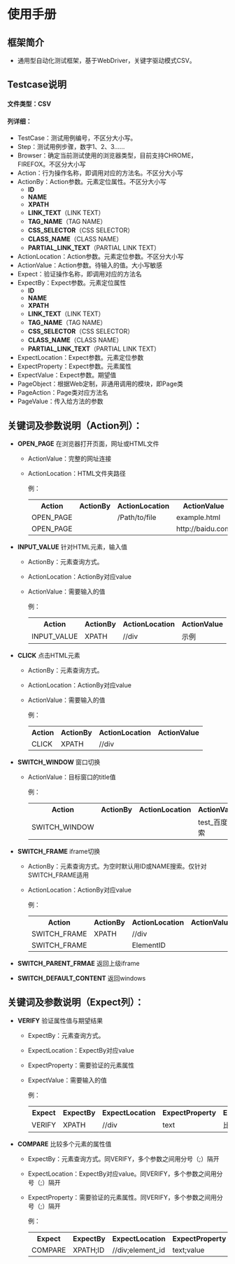 # 使用手册
## 框架简介
- 通用型自动化测试框架，基于WebDriver，关键字驱动模式CSV。

## Testcase说明
#### 文件类型：CSV
#### 列详细：
- TestCase：测试用例编号，不区分大小写。
- Step：测试用例步骤，数字1、2、3……
- Browser：确定当前测试使用的浏览器类型，目前支持CHROME，FIREFOX。不区分大小写
- Action：行为操作名称，即调用对应的方法名。不区分大小写
- ActionBy：Action参数。元素定位属性。不区分大小写
    * **ID**
    * **NAME**
    * **XPATH**
    * **LINK_TEXT**（LINK TEXT）
    * **TAG_NAME**（TAG NAME）
    * **CSS_SELECTOR**（CSS SELECTOR）
    * **CLASS_NAME**（CLASS NAME）
    * **PARTIAL_LINK_TEXT**（PARTIAL LINK TEXT）
- ActionLocation：Action参数。元素定位参数。不区分大小写
- ActionValue：Action参数。待输入的值。大小写敏感
- Expect：验证操作名称，即调用对应的方法名
- ExpectBy：Expect参数。元素定位属性
    * **ID**
    * **NAME**
    * **XPATH**
    * **LINK_TEXT**（LINK TEXT）
    * **TAG_NAME**（TAG NAME）
    * **CSS_SELECTOR**（CSS SELECTOR）
    * **CLASS_NAME**（CLASS NAME）
    * **PARTIAL_LINK_TEXT**（PARTIAL LINK TEXT）
- ExpectLocation：Expect参数。元素定位参数
- ExpectProperty：Expect参数。元素属性
- ExpectValue：Expect参数。期望值
- PageObject：根据Web定制，非通用调用的模块，即Page类
- PageAction：Page类对应方法名
- PageValue：传入给方法的参数
  
## 关键词及参数说明（Action列）：
- **OPEN_PAGE** 在浏览器打开页面，网址或HTML文件
    - ActionValue：完整的网址连接
    - ActionLocation：HTML文件夹路径

        例：
        <table>
        <tr>
            <th>Action</th>
            <th>ActionBy</th>
            <th>ActionLocation</th>
            <th>ActionValue</th>
        </tr>
        <tr>
            <td>OPEN_PAGE</td>
            <td></td>
            <td>/Path/to/file</td>
            <td>example.html</td>
        </tr>
        <tr>
            <td>OPEN_PAGE</td>
            <td></td>
            <td></td>
            <td>http://baidu.com</td>
        </tr>
        </table>
- **INPUT_VALUE** 针对HTML元素，输入值
    - ActionBy：元素查询方式。
    - ActionLocation：ActionBy对应value
    - ActionValue：需要输入的值

        例：
        <table>
        <tr>
            <th>Action</th>
            <th>ActionBy</th>
            <th>ActionLocation</th>
            <th>ActionValue</th>
        </tr>
        <tr>
            <td>INPUT_VALUE</td>
            <td>XPATH</td>
            <td>//div</td>
            <td>示例</td>
        </tr>
        </table>
    
- **CLICK** 点击HTML元素
    - ActionBy：元素查询方式。
    - ActionLocation：ActionBy对应value
    - ActionValue：需要输入的值

        例：
        <table>
        <tr>
            <th>Action</th>
            <th>ActionBy</th>
            <th>ActionLocation</th>
            <th>ActionValue</th>
        </tr>
        <tr>
            <td>CLICK</td>
            <td>XPATH</td>
            <td>//div</td>
            <td></td>
        </tr>
        </table>

- **SWITCH_WINDOW** 窗口切换
    - ActionValue：目标窗口的title值

        例：
        <table>
        <tr>
            <th>Action</th>
            <th>ActionBy</th>
            <th>ActionLocation</th>
            <th>ActionValue</th>
        </tr>
        <tr>
            <td>SWITCH_WINDOW</td>
            <td></td>
            <td></td>
            <td>test_百度搜索</td>
        </tr>
        </table>
        
- **SWITCH_FRAME** iframe切换
    - ActionBy：元素查询方式。为空时默认用ID或NAME搜索。仅针对SWITCH_FRAME适用
    - ActionLocation：ActionBy对应value

        例：
        <table>
        <tr>
            <th>Action</th>
            <th>ActionBy</th>
            <th>ActionLocation</th>
            <th>ActionValue</th>
        </tr>
        <tr>
            <td>SWITCH_FRAME</td>
            <td>XPATH</td>
            <td>//div</td>
            <td></td>
        </tr>
        <tr>
            <td>SWITCH_FRAME</td>
            <td></td>
            <td>ElementID</td>
            <td></td>
        </tr>
        </table>
        
- **SWITCH_PARENT_FRMAE** 返回上级iframe

- **SWITCH_DEFAULT_CONTENT** 返回windows


## 关键词及参数说明（Expect列）：
- **VERIFY** 验证属性值与期望结果
    - ExpectBy：元素查询方式。
    - ExpectLocation：ExpectBy对应value
    - ExpectProperty：需要验证的元素属性
    - ExpectValue：需要输入的值

        例：
        <table>
        <tr>
            <th>Expect</th>
            <th>ExpectBy</th>
            <th>ExpectLocation</th>
            <th>ExpectProperty</th>
            <th>ExpectValue</th>
        </tr>
        <tr>
            <td>VERIFY</td>
            <td>XPATH</td>
            <td>//div</td>
            <td>text</td>
            <td>比对文本属性</td>
        </tr>
        </table>
- **COMPARE** 比较多个元素的属性值
    - ExpectBy：元素查询方式。同VERIFY，多个参数之间用分号（;）隔开
    - ExpectLocation：ExpectBy对应value。同VERIFY，多个参数之间用分号（;）隔开
    - ExpectProperty：需要验证的元素属性。同VERIFY，多个参数之间用分号（;）隔开

        例：
        <table>
        <tr>
            <th>Expect</th>
            <th>ExpectBy</th>
            <th>ExpectLocation</th>
            <th>ExpectProperty</th>
            <th>ExpectValue</th>
        </tr>
        <tr>
            <td>COMPARE</td>
            <td>XPATH;ID</td>
            <td>//div;element_id</td>
            <td>text;value</td>
            <td></td>
        </tr>
        </table>
        
